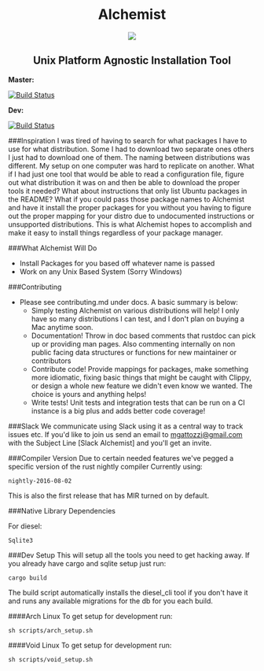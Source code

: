 <H1 align="center">Alchemist</H1>
<p align="center">
  <img src=https://avatars3.githubusercontent.com/u/19353789?v=3&s=200>
</p>
<H2 align="center">Unix Platform Agnostic Installation Tool</H2>


**Master:**

[![Build Status](https://travis-ci.org/Alchemist-rs/Alchemist.svg?branch=master)](https://travis-ci.org/Alchemist-rs/Alchemist)

**Dev:**

[![Build Status](https://travis-ci.org/Alchemist-rs/Alchemist.svg?branch=dev)](https://travis-ci.org/Alchemist-rs/Alchemist)

###Inspiration
I was tired of having to search for what packages I have to use for what
distribution. Some I had to download two separate ones others I just had
to download one of them. The naming between distributions was different.
My setup on one computer was hard to replicate on another. What if I had
just one tool that would be able to read a configuration file, figure
out what distribution it was on and then be able to download the proper
tools it needed? What about instructions that only list Ubuntu packages
in the README? What if you could pass those package names to Alchemist and
have it install the proper packages for you without you having to figure
out the proper mapping for your distro due to undocumented instructions
or unsupported distributions. This is what Alchemist hopes to accomplish
and make it easy to install things regardless of your package manager.

###What Alchemist Will Do
- Install Packages for you based off whatever name is passed
- Work on any Unix Based System (Sorry Windows)

###Contributing
- Please see contributing.md under docs. A basic summary is below:
  - Simply testing Alchemist on various distributions will help!
    I only have so many distributions I can test, and I don't plan
    on buying a Mac anytime soon.
  - Documentation! Throw in doc based comments that rustdoc can pick up
    or providing man pages. Also commenting internally on non public
    facing data structures or functions for new maintainer or
    contributors
  - Contribute code! Provide mappings for packages, make something more
    idiomatic, fixing basic things that might be caught with Clippy, or
    design a whole new feature we didn't even know we wanted. The choice
    is yours and anything helps!
  - Write tests! Unit tests and integration tests that can be run on a
    CI instance is a big plus and adds better code coverage!

###Slack
We communicate using Slack using it as a central way to track issues
etc. If you'd like to join us send an email to mgattozzi@gmail.com
with the Subject Line [Slack Alchemist] and you'll get an invite.

###Compiler Version
Due to certain needed features we've pegged a specific version of the rust nightly compiler
Currently using:

```
nightly-2016-08-02
```

This is also the first release that has MIR turned on by default.

###Native Library Dependencies

For diesel:

```
Sqlite3
```

###Dev Setup
This will setup all the tools you need to get hacking away. If you
already have cargo and sqlite setup just run:

```
cargo build
```

The build script automatically installs the diesel_cli tool if you don't
have it and runs any available migrations for the db for you each build.

####Arch Linux
To get setup for development run:

```
sh scripts/arch_setup.sh
```

####Void Linux
 To get setup for development run:

 ```
 sh scripts/void_setup.sh
 ```
